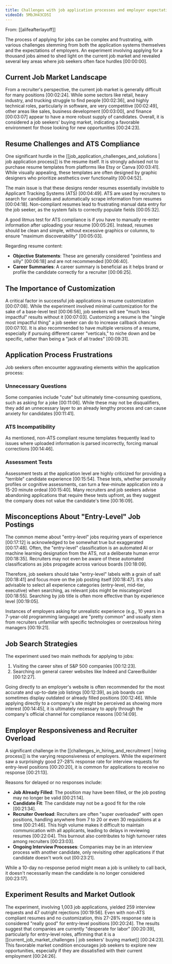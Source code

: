 ```yaml
---
title: Challenges with job application processes and employer expectations
videoId: 5MbJH43CD5I
---
```


From: [[alifeafterlayoff]] <br/> 

The process of applying for jobs can be complex and frustrating, with various challenges stemming from both the application systems themselves and the expectations of employers. An experiment involving applying for a thousand jobs aimed to shed light on the current job market and revealed several key areas where job seekers often face hurdles <a class="yt-timestamp" data-t="00:00:00">[00:00:00]</a>.

## Current Job Market Landscape

From a recruiter's perspective, the current job market is generally difficult for many positions <a class="yt-timestamp" data-t="00:02:24">[00:02:24]</a>. While some sectors like retail, heavy industry, and trucking struggle to find people <a class="yt-timestamp" data-t="00:02:36">[00:02:36]</a>, and highly technical roles, particularly in software, are very competitive <a class="yt-timestamp" data-t="00:02:49">[00:02:49]</a>, other areas like sales, business development <a class="yt-timestamp" data-t="00:03:00">[00:03:00]</a>, and finance <a class="yt-timestamp" data-t="00:03:07">[00:03:07]</a> appear to have a more robust supply of candidates. Overall, it is considered a job seekers' buying market, indicating a favorable environment for those looking for new opportunities <a class="yt-timestamp" data-t="00:24:23">[00:24:23]</a>.

## Resume Challenges and ATS Compliance

One significant hurdle in the [[job_application_challenges_and_solutions | job application process]] is the resume itself. It is strongly advised not to purchase resume templates from platforms like Etsy or Canva <a class="yt-timestamp" data-t="00:03:41">[00:03:41]</a>. While visually appealing, these templates are often designed by graphic designers who prioritize aesthetics over functionality <a class="yt-timestamp" data-t="00:04:52">[00:04:52]</a>.

The main issue is that these designs render resumes essentially invisible to Applicant Tracking Systems (ATS) <a class="yt-timestamp" data-t="00:04:49">[00:04:49]</a>. ATS are used by recruiters to search for candidates and automatically scrape information from resumes <a class="yt-timestamp" data-t="00:04:18">[00:04:18]</a>. Non-compliant resumes lead to frustrating manual data entry for the job seeker, as the system fails to correctly populate fields <a class="yt-timestamp" data-t="00:05:32">[00:05:32]</a>.

A good litmus test for ATS compliance is if you have to manually re-enter information after uploading your resume <a class="yt-timestamp" data-t="00:05:26">[00:05:26]</a>. Instead, resumes should be clean and simple, without excessive graphics or columns, to ensure "maximum discoverability" <a class="yt-timestamp" data-t="00:05:03">[00:05:03]</a>.

Regarding resume content:
*   **Objective Statements**: These are generally considered "pointless and silly" <a class="yt-timestamp" data-t="00:06:18">[00:06:18]</a> and are not recommended <a class="yt-timestamp" data-t="00:06:40">[00:06:40]</a>.
*   **Career Summaries**: A career summary is beneficial as it helps brand or profile the candidate correctly for a recruiter <a class="yt-timestamp" data-t="00:06:25">[00:06:25]</a>.

## The Importance of Customization

A critical factor in successful job applications is resume customization <a class="yt-timestamp" data-t="00:07:08">[00:07:08]</a>. While the experiment involved minimal customization for the sake of a base-level test <a class="yt-timestamp" data-t="00:06:56">[00:06:56]</a>, job seekers will see "much less impactful" results without it <a class="yt-timestamp" data-t="00:07:03">[00:07:03]</a>. Customizing a resume is the "single most impactful thing" a job seeker can do to increase callback chances <a class="yt-timestamp" data-t="00:07:10">[00:07:10]</a>. It is also recommended to have multiple versions of a resume, especially if pursuing different career "verticals," to niche down and be specific, rather than being a "jack of all trades" <a class="yt-timestamp" data-t="00:09:31">[00:09:31]</a>.

## Application Process Frustrations

Job seekers often encounter aggravating elements within the application process:

### Unnecessary Questions
Some companies include "cute" but ultimately time-consuming questions, such as asking for a joke <a class="yt-timestamp" data-t="00:11:06">[00:11:06]</a>. While these may not be disqualifiers, they add an unnecessary layer to an already lengthy process and can cause anxiety for candidates <a class="yt-timestamp" data-t="00:11:41">[00:11:41]</a>.

### ATS Incompatibility
As mentioned, non-ATS compliant resume templates frequently lead to issues where uploaded information is parsed incorrectly, forcing manual corrections <a class="yt-timestamp" data-t="00:14:46">[00:14:46]</a>.

### Assessment Tests
Assessment tests at the application level are highly criticized for providing a "terrible" candidate experience <a class="yt-timestamp" data-t="00:15:54">[00:15:54]</a>. These tests, whether personality profiles or cognitive assessments, can turn a few-minute application into a 15-20 minute ordeal <a class="yt-timestamp" data-t="00:15:40">[00:15:40]</a>. Many recruiters and job seekers advise abandoning applications that require these tests upfront, as they suggest the company does not value the candidate's time <a class="yt-timestamp" data-t="00:16:09">[00:16:09]</a>.

## Misconceptions About "Entry-Level" Job Postings

The common meme about "entry-level" jobs requiring years of experience <a class="yt-timestamp" data-t="00:17:12">[00:17:12]</a> is acknowledged to be somewhat true but exaggerated <a class="yt-timestamp" data-t="00:17:48">[00:17:48]</a>. Often, the "entry-level" classification is an automated AI or machine learning designation from the ATS, not a deliberate human error <a class="yt-timestamp" data-t="00:18:35">[00:18:35]</a>. Recruiters may not even be aware of these automated classifications as jobs propagate across various boards <a class="yt-timestamp" data-t="00:18:09">[00:18:09]</a>.

Therefore, job seekers should take "entry-level" labels with a grain of salt <a class="yt-timestamp" data-t="00:18:41">[00:18:41]</a> and focus more on the job posting itself <a class="yt-timestamp" data-t="00:18:47">[00:18:47]</a>. It's also advisable to select all experience categories (entry-level, mid-tier, executive) when searching, as relevant jobs might be miscategorized <a class="yt-timestamp" data-t="00:18:55">[00:18:55]</a>. Searching by job title is often more effective than by experience level <a class="yt-timestamp" data-t="00:19:05">[00:19:05]</a>.

Instances of employers asking for unrealistic experience (e.g., 10 years in a 7-year-old programming language) are "pretty common" and usually stem from recruiters unfamiliar with specific technologies or overzealous hiring managers <a class="yt-timestamp" data-t="00:19:21">[00:19:21]</a>.

## Job Search Strategies

The experiment used two main methods for applying to jobs:
1.  Visiting the career sites of S&P 500 companies <a class="yt-timestamp" data-t="00:12:23">[00:12:23]</a>.
2.  Searching on general career websites like Indeed and CareerBuilder <a class="yt-timestamp" data-t="00:12:27">[00:12:27]</a>.

Going directly to an employer's website is often recommended for the most accurate and up-to-date job listings <a class="yt-timestamp" data-t="00:12:39">[00:12:39]</a>, as job boards can sometimes display outdated or already filled positions <a class="yt-timestamp" data-t="00:12:46">[00:12:46]</a>. While applying directly to a company's site might be perceived as showing more interest <a class="yt-timestamp" data-t="00:14:45">[00:14:45]</a>, it is ultimately necessary to apply through the company's official channel for compliance reasons <a class="yt-timestamp" data-t="00:14:09">[00:14:09]</a>.

## Employer Responsiveness and Recruiter Overload

A significant challenge in the [[challenges_in_hiring_and_recruitment | hiring process]] is the varying responsiveness of employers. While the experiment saw a surprisingly good 27-28% response rate for interview requests for entry-level positions <a class="yt-timestamp" data-t="00:20:20">[00:20:20]</a>, it is common for applications to receive no response <a class="yt-timestamp" data-t="00:21:13">[00:21:13]</a>.

Reasons for delayed or no responses include:
*   **Job Already Filled**: The position may have been filled, or the job posting may no longer be valid <a class="yt-timestamp" data-t="00:21:14">[00:21:14]</a>.
*   **Candidate Fit**: The candidate may not be a good fit for the role <a class="yt-timestamp" data-t="00:21:34">[00:21:34]</a>.
*   **Recruiter Overload**: Recruiters are often "super overloaded" with open positions, handling anywhere from 7 to 20 or even 30 requisitions at a time <a class="yt-timestamp" data-t="00:21:46">[00:21:46]</a>. This high volume makes it difficult to maintain communication with all applicants, leading to delays in reviewing resumes <a class="yt-timestamp" data-t="00:22:04">[00:22:04]</a>. This burnout also contributes to high turnover rates among recruiters <a class="yt-timestamp" data-t="00:23:03">[00:23:03]</a>.
*   **Ongoing Interview Processes**: Companies may be in an interview process with another candidate, only revisiting other applications if that candidate doesn't work out <a class="yt-timestamp" data-t="00:23:21">[00:23:21]</a>.

While a 10-day no-response period might mean a job is unlikely to call back, it doesn't necessarily mean the candidate is no longer considered <a class="yt-timestamp" data-t="00:23:17">[00:23:17]</a>.

## Experiment Results and Market Outlook

The experiment, involving 1,003 job applications, yielded 259 interview requests and 47 outright rejections <a class="yt-timestamp" data-t="00:19:56">[00:19:56]</a>. Even with non-ATS compliant resumes and no customization, this 27-28% response rate is considered "really good" for entry-level positions <a class="yt-timestamp" data-t="00:20:24">[00:20:24]</a>. The results suggest that companies are currently "desperate for labor" <a class="yt-timestamp" data-t="00:20:39">[00:20:39]</a>, particularly for entry-level roles, affirming that it is a [[current_job_market_challenges | job seekers' buying market]] <a class="yt-timestamp" data-t="00:24:23">[00:24:23]</a>. This favorable market condition encourages job seekers to explore new opportunities, especially if they are dissatisfied with their current employment <a class="yt-timestamp" data-t="00:24:26">[00:24:26]</a>.